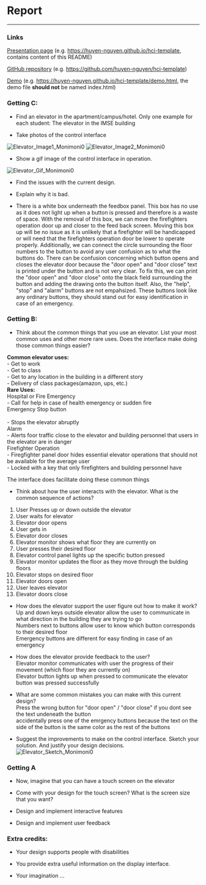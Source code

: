 # Report

---


### Links
[Presentation page](https://monimoni0.github.io) (e.g. https://huyen-nguyen.github.io/hci-template, contains content of this README)

[GitHub repository](https://github.com/monimoni0/hci-template) (e.g. https://github.com/huyen-nguyen/hci-template)

[Demo](https://huyen-nguyen.github.io/hci-template/demo.html) (e.g. https://huyen-nguyen.github.io/hci-template/demo.html, the demo file **should not** be named index.html)




### Getting C:
- Find an elevator in the apartment/campus/hotel. Only one example for each student: The elevator in the IMSE building

- Take photos of the control interface

![Elevator_Image1_Monimoni0](floor1.jpeg)
![Elevator_Image2_Monimoni0](floor2.jpeg)
-  Show a gif image of the control interface in operation.

![Elevator_Gif_Monimoni0](https://media.giphy.com/media/ts4U2JEDwmLSlt42MO/giphy.gif)

- Find the issues with the current design.

- Explain why it is bad.
- There is a white box underneath the feedbox panel. This box has no use as it does not
light up when a button is pressed and therefore is a waste of space. With the removal
of this box, we can move the firefighters operation door up and closer to the feed back screen.
Moving this box up will be no issue as it is unlikely that a firefighter will be 
handicapped or will need that the firefighters operation door be lower to operate properly.
Additionally, we can connect the circle surrounding the floor numbers to the button 
to avoid any user confusion as to what the buttons do. There can be confusion concerning which 
button opens and closes the elevator door because the "door open" and "door close" text 
is printed under the button and is not very clear. To fix this, we can print the "door open"
and "door close" onto the black field surrounding the button and adding the drawing onto
the button itself. Also, the "help", "stop" and "alarm" buttons are not empahsized. 
These buttons look like any ordinary buttons, they should stand out for easy identification
in case of an emergency.

### Getting B:
- Think about the common things that you use an elevator. List your most common uses and other more rare uses. Does the interface make doing those common things easier?

**Common elevator uses:** </br>
        - Get to work </br>
        - Get to class</br>
        - Get to any location in the building in a different story</br>
        - Delivery of class packages(amazon, ups, etc.)</br>
**Rare Uses:** </br> 
        Hospital or Fire Emergency</br>
                - Call for help in case of health emergency or sudden fire</br>
        Emergency Stop button</br>  
                - Stops the elevator abruptly</br>
        Alarm</br>
                - Alerts foor traffic close to the elevator and building personnel that users in the elevator
are in danger</br> 
        Firefighter Operation</br> 
                - Firegfighter panel door hides essential elevator operations that should not be available for the
average user</br>
                - Locked with a key that only firefighters and building personnel have</br>


The interface does facilitate doing these common things</br>


- Think about how the user interacts with the elevator. What is the common sequence of actions?
1. User Presses up or down outside the elevator
2. User waits for elevator 
3. Elevator door opens
4. User gets in 
5. Elevator door closes
6. Elevator monitor shows what floor they are currently on 
7. User presses their desired floor
8. Elevator control panel lights up the specific button pressed
9. Elevator monitor updates the floor as they move through the bulding floors
10. Elevator stops on desired floor
11. Elevator doors open 
12. User leaves elevator 
13. Elevator doors close

- How does the elevator support the user figure out how to make it work? </br>
Up and down keys outside elevator allow the user to communicate in what direction in the building they are trying to go </br>
Numbers next to buttons allow user to know which button corresponds to their desired floor </br>
Emergency buttons are different for easy finding in case of an emergency </br>


- How does the elevator provide feedback to the user?</br>
Elevator monitor communicates with user the progress of their movement (which floor they are currently on)</br>
Elevator button lights up when pressed to communicate the elevator button was pressed successfully </br>


- What are some common mistakes you can make with this current design?</br>
Press the wrong button for "door open" / "door close" if you dont see the text undeneath the button </br>
accidentally press one of the emrgency buttons because the text on the side of the button is the same color as the rest of the buttons </br>


- Suggest the improvements to make on the control interface. Sketch your solution. And justify your design decisions.
![Elevator_Sketch_Monimoni0](p1.monica.romero.png)

### Getting A

- Now, imagine that you can have a touch screen on the elevator

- Come with your design for the touch screen? What is the screen size that you want?

- Design and implement interactive features

- Design and implement user feedback

### Extra credits:

- Your design supports people with disabilities

- You provide extra useful information on the display interface.

- Your imagination ...
